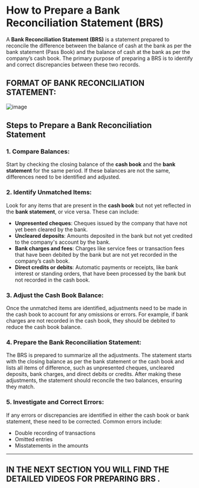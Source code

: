 

# How to Prepare a Bank Reconciliation Statement (BRS)

A **Bank Reconciliation Statement (BRS)** is a statement prepared to reconcile the difference between the balance of cash at the bank as per the bank statement (Pass Book) and the balance of cash at the bank as per the company’s cash book. The primary purpose of preparing a BRS is to identify and correct discrepancies between these two records.

## **FORMAT OF BANK RECONCILIATION STATEMENT**:
![image](https://github.com/user-attachments/assets/6d8be329-03ac-42fb-a154-13e71b84fce0)

## Steps to Prepare a Bank Reconciliation Statement

### 1. Compare Balances:
Start by checking the closing balance of the **cash book** and the **bank statement** for the same period. If these balances are not the same, differences need to be identified and adjusted.

### 2. Identify Unmatched Items:
Look for any items that are present in the **cash book** but not yet reflected in the **bank statement**, or vice versa. These can include:

- **Unpresented cheques**: Cheques issued by the company that have not yet been cleared by the bank.
- **Uncleared deposits**: Amounts deposited in the bank but not yet credited to the company's account by the bank.
- **Bank charges and fees**: Charges like service fees or transaction fees that have been debited by the bank but are not yet recorded in the company’s cash book.
- **Direct credits or debits**: Automatic payments or receipts, like bank interest or standing orders, that have been processed by the bank but not recorded in the cash book.

### 3. Adjust the Cash Book Balance:
Once the unmatched items are identified, adjustments need to be made in the cash book to account for any omissions or errors. For example, if bank charges are not recorded in the cash book, they should be debited to reduce the cash book balance.

### 4. Prepare the Bank Reconciliation Statement:
The BRS is prepared to summarize all the adjustments. The statement starts with the closing balance as per the bank statement or the cash book and lists all items of difference, such as unpresented cheques, uncleared deposits, bank charges, and direct debits or credits. After making these adjustments, the statement should reconcile the two balances, ensuring they match.

### 5. Investigate and Correct Errors:
If any errors or discrepancies are identified in either the cash book or bank statement, these need to be corrected. Common errors include:

- Double recording of transactions
- Omitted entries
- Misstatements in the amounts
--- 
 ## IN THE NEXT SECTION YOU WILL FIND THE DETAILED VIDEOS FOR PREPARING BRS .
